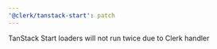 ```yaml
---
'@clerk/tanstack-start': patch
---
```


TanStack Start loaders will not run twice due to Clerk handler
